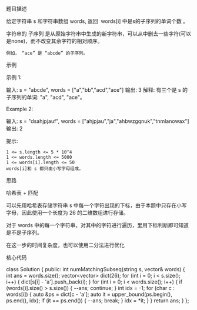 题目描述

给定字符串 s 和字符串数组 words, 返回  words[i] 中是s的子序列的单词个数 。

字符串的 子序列 是从原始字符串中生成的新字符串，可以从中删去一些字符(可以是none)，而不改变其余字符的相对顺序。

    例如， “ace” 是 “abcde” 的子序列。


示例

示例 1:

输入: s = "abcde", words = ["a","bb","acd","ace"]
输出: 3
解释: 有三个是 s 的子序列的单词: "a", "acd", "ace"。

Example 2:

输入: s = "dsahjpjauf", words = ["ahjpjau","ja","ahbwzgqnuk","tnmlanowax"]
输出: 2

提示:

    1 <= s.length <= 5 * 10^4
    1 <= words.length <= 5000
    1 <= words[i].length <= 50
    words[i]和 s 都只由小写字母组成。


思路

哈希表 + 匹配

可以先用哈希表存储字符串 s 中每一个字符出现的下标，由于本题中只存在小写字母，因此使用一个长度为 26 的二维数组进行存储。

对于 words 中的每一个字符串，对其中的字符进行遍历，里用下标判断即可知道是不是子序列。

在这一步的时间复杂度，也可以使用二分法进行优化


核心代码

class Solution {
public:
    int numMatchingSubseq(string s, vector<string>& words) {
        int ans = words.size();
        vector<vector<int>> dict(26);
        for (int i = 0; i < s.size(); i++) {
            dict[s[i] - 'a'].push_back(i);
        }
        for (int i = 0; i < words.size(); i++) {
            if (words[i].size() > s.size()) {
                --ans;
                continue;
            }
            int idx = -1;
            for (char c : words[i]) {
                auto &ps = dict[c - 'a'];
                auto it = upper_bound(ps.begin(), ps.end(), idx);
                if (it == ps.end()) {
                    --ans;
                    break;
                }
                idx = *it;
            }
        }
        return ans;
    }
};
